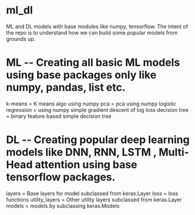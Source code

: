 # ml_dl
ML and DL models with base modules like numpy, tensorflow. The intent of the repo is to understand how we can build some popular models from grounds up. 


# ML -- Creating all basic ML models using base packages only like numpy, pandas, list etc.

k-means = K means algo using numpy
pca = pca using numpy
logistic regression = using numpy simple gradient descent of log loss
decision tree = binary feature based simple decision tree

# DL -- Creating popular deep learning models like DNN, RNN, LSTM , Multi-Head attention using base tensorflow packages.

layers = Base layers for model subclassed from keras.Layer
loss = loss functions
utility_layers =  Other utility layers subclassed from keras.Layer
models = models by subclassing keras.Models



